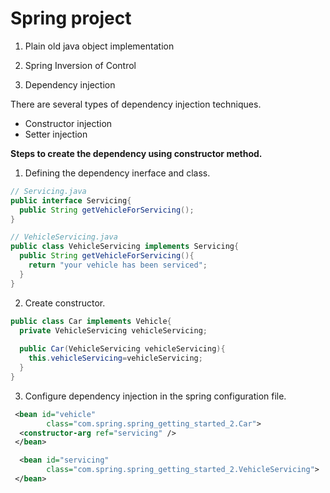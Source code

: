 # Spring project

1. Plain old java object implementation

2. Spring Inversion of Control

3. Dependency injection
  
There are several types of dependency injection techniques. 
- Constructor injection
- Setter injection

**Steps to create the dependency using constructor method.** 
1. Defining the dependency inerface and class.

```java
// Servicing.java
public interface Servicing{
  public String getVehicleForServicing();
}

// VehicleServicing.java
public class VehicleServicing implements Servicing{
  public String getVehicleForServicing(){
    return "your vehicle has been serviced";
  }
}
```
2. Create constructor.

```java
public class Car implements Vehicle{
  private VehicleServicing vehicleServicing; 
  
  public Car(VehicleServicing vehicleServicing){
    this.vehicleServicing=vehicleServicing;
  }
}
```

3. Configure dependency injection in the spring configuration file.

```xml
 <bean id="vehicle" 
  		class="com.spring.spring_getting_started_2.Car">
  <constructor-arg ref="servicing" />
 </bean>

  <bean id="servicing" 
  		class="com.spring.spring_getting_started_2.VehicleServicing"> 
 </bean>
```
